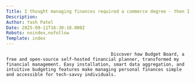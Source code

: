 ```yaml
---
Title: I thought managing finances required a commerce degree - then I discovered Budget Board
Description: 
Author: Yash Patel
Date: 2025-09-11T16:30:18.000Z
Robots: noindex,nofollow
Template: index
---
```


                                            Discover how Budget Board, a free and open-source self-hosted financial planner, transformed my financial management. Easy installation, smart data aggregation, and intuitive budgeting features make managing personal finances simple and accessible for tech-savvy individuals.
                                        
